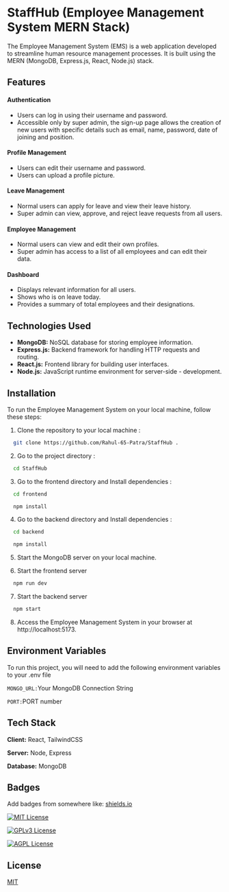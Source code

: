 
# StaffHub (Employee Management System MERN Stack)

The Employee Management System (EMS) is a web application developed to streamline human resource management processes. It is built using the MERN (MongoDB, Express.js, React, Node.js) stack.

## Features
#### Authentication
- Users can log in using their username and password.
- Accessible only by super admin, the sign-up page allows the creation of new users with specific details such as email, name, password, date of joining and position.
#### Profile Management
- Users can edit their username and password.
- Users can upload a profile picture.
#### Leave Management
- Normal users can apply for leave and view their leave history.
- Super admin can view, approve, and reject leave requests from all users.
#### Employee Management
- Normal users can view and edit their own profiles.
- Super admin has access to a list of all employees and can edit their data.
#### Dashboard
- Displays relevant information for all users.
- Shows who is on leave today.
- Provides a summary of total employees and their designations.

## Technologies Used

- **MongoDB:** NoSQL database for storing employee information.
- **Express.js:** Backend framework for handling HTTP requests and  routing.
- **React.js:** Frontend library for building user interfaces.
- **Node.js:** JavaScript runtime environment for server-side - development.



## Installation

To run the Employee Management System on your local machine, follow these steps:

1. Clone the repository to your local machine :
```bash
  git clone https://github.com/Rahul-65-Patra/StaffHub .
```
2. Go to the project directory :
```bash
  cd StaffHub
```
3. Go to the frontend directory and Install dependencies :
```bash
  cd frontend
```
```bash
  npm install
```
4. Go to the backend directory and Install dependencies :
```bash
  cd backend
```
```bash
  npm install
```
5. Start the MongoDB server on your local machine.

6. Start the frontend server
```bash
  npm run dev
```
7. Start the backend server
```bash
  npm start
```
8. Access the Employee Management System in your browser at http://localhost:5173.
## Environment Variables

To run this project, you will need to add the following environment variables to your .env file

`MONGO_URL:`Your MongoDB Connection String

`PORT:`PORT number


## Tech Stack

**Client:** React, TailwindCSS

**Server:** Node, Express

**Database:** MongoDB


## Badges

Add badges from somewhere like: [shields.io](https://shields.io/)

[![MIT License](https://img.shields.io/badge/License-MIT-green.svg)](https://choosealicense.com/licenses/mit/)

[![GPLv3 License](https://img.shields.io/badge/License-GPL%20v3-yellow.svg)](https://opensource.org/licenses/)

[![AGPL License](https://img.shields.io/badge/license-AGPL-blue.svg)](http://www.gnu.org/licenses/agpl-3.0)


## License

[MIT](https://choosealicense.com/licenses/mit/)


